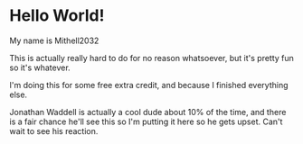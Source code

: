 # Hello World!

My name is Mithell2032

This is actually really hard to do for no reason whatsoever, but it's pretty fun so it's whatever. 

I'm doing this for some free extra credit, and because I finished everything else.

Jonathan Waddell is actually a cool dude about 10% of the time, and there is a fair chance he'll see this so I'm putting it here so he gets upset. Can't wait to see his reaction.